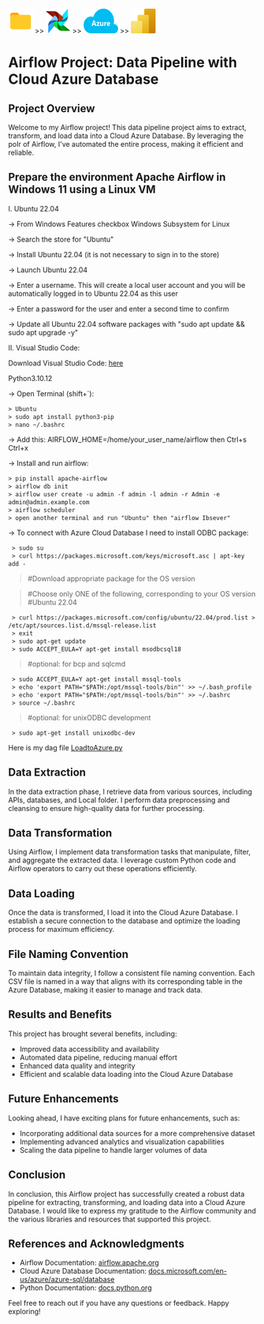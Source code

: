  <img src="Pics/folder.svg" width="50" height="50"> >> <img src="Pics/airflow.svg" width="50" height="50"> >> <img src="Pics/microsoft-azure.svg" width="70"  height="50"> >> <img src="Pics/power-bi.svg" width="50" height="50">

# Airflow Project: Data Pipeline with Cloud Azure Database

## Project Overview
Welcome to my Airflow project! This data pipeline project aims to extract, transform, and load data into a Cloud Azure Database. By leveraging the poIr of Airflow, I've automated the entire process, making it efficient and reliable.
<!--![Project Architecture](Pics/architecture.png)
The project architecture consists of three main components: data extraction, data transformation, and data loading. These components work together to ensure a smooth and streamlined data pipeline. -->

## Prepare the environment Apache Airflow in Windows 11 using a Linux VM
I. Ubuntu 22.04
  
-> From Windows Features checkbox Windows Subsystem for Linux

-> Search the store for "Ubuntu"

-> Install Ubuntu 22.04 (it is not necessary to sign in to the store)

-> Launch Ubuntu 22.04

-> Enter a username. This will create a local user account and you will be automatically logged in to Ubuntu 22.04 as this user

-> Enter a password for the user and enter a second time to confirm

-> Update all Ubuntu 22.04 software packages with "sudo apt update && sudo apt upgrade -y"

II. Visual Studio Code:

  Download Visual Studio Code: [here](https://code.visualstudio.com/download)
  
  Python3.10.12
  
-> Open Terminal (shift+`):

    > Ubuntu
    > sudo apt install python3-pip
    > nano ~/.bashrc 
    
-> Add this: AIRFLOW_HOME=/home/your_user_name/airflow then Ctrl+s Ctrl+x

-> Install and run airflow:

    > pip install apache-airflow
    > airflow db init
    > airflow user create -u admin -f admin -l admin -r Admin -e admin@admin.example.com
    > airflow scheduler
    > open another terminal and run "Ubuntu" then "airflow Ibsever"

    
-> To connect with Azure Cloud Database I need to install ODBC package:

     > sudo su 
     > curl https://packages.microsoft.com/keys/microsoft.asc | apt-key add -
   > #Download appropriate package for the OS version

   > #Choose only ONE of the following, corresponding to your OS version
   > #Ubuntu 22.04

     > curl https://packages.microsoft.com/config/ubuntu/22.04/prod.list > /etc/apt/sources.list.d/mssql-release.list
     > exit
     > sudo apt-get update
     > sudo ACCEPT_EULA=Y apt-get install msodbcsql18
   > #optional: for bcp and sqlcmd

     > sudo ACCEPT_EULA=Y apt-get install mssql-tools
     > echo 'export PATH="$PATH:/opt/mssql-tools/bin"' >> ~/.bash_profile
     > echo 'export PATH="$PATH:/opt/mssql-tools/bin"' >> ~/.bashrc
     > source ~/.bashrc
   > #optional: for unixODBC development

     > sudo apt-get install unixodbc-dev
    
Here is my dag file [LoadtoAzure.py](dags/LoadtoAzure.py)

## Data Extraction
In the data extraction phase, I retrieve data from various sources, including APIs, databases, and Local folder. I perform data preprocessing and cleansing to ensure high-quality data for further processing.

## Data Transformation
Using Airflow, I implement data transformation tasks that manipulate, filter, and aggregate the extracted data. I leverage custom Python code and Airflow operators to carry out these operations efficiently.

## Data Loading
Once the data is transformed, I load it into the Cloud Azure Database. I establish a secure connection to the database and optimize the loading process for maximum efficiency.

## File Naming Convention
To maintain data integrity, I follow a consistent file naming convention. Each CSV file is named in a way that aligns with its corresponding table in the Azure Database, making it easier to manage and track data.

## Results and Benefits
This project has brought several benefits, including:
- Improved data accessibility and availability
- Automated data pipeline, reducing manual effort
- Enhanced data quality and integrity
- Efficient and scalable data loading into the Cloud Azure Database

## Future Enhancements
Looking ahead, I have exciting plans for future enhancements, such as:
- Incorporating additional data sources for a more comprehensive dataset
- Implementing advanced analytics and visualization capabilities
- Scaling the data pipeline to handle larger volumes of data

## Conclusion
In conclusion, this Airflow project has successfully created a robust data pipeline for extracting, transforming, and loading data into a Cloud Azure Database. I would like to express my gratitude to the Airflow community and the various libraries and resources that supported this project.

## References and Acknowledgments
- Airflow Documentation: [airflow.apache.org](https://airflow.apache.org/)
- Cloud Azure Database Documentation: [docs.microsoft.com/en-us/azure/azure-sql/database](https://docs.microsoft.com/en-us/azure/azure-sql/database)
- Python Documentation: [docs.python.org](https://docs.python.org/)

Feel free to reach out if you have any questions or feedback. Happy exploring!
